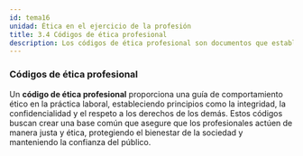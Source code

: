 ```yaml
---
id: tema16
unidad: Ética en el ejercicio de la profesión
title: 3.4 Códigos de ética profesional
description: Los códigos de ética profesional son documentos que establecen las normas y directrices éticas que deben seguir los profesionales en el ejercicio de sus funciones.
---
```


### Códigos de ética profesional
Un **código de ética profesional** proporciona una guía de comportamiento ético en la práctica laboral, estableciendo principios como la integridad, la confidencialidad y el respeto a los derechos de los demás. Estos códigos buscan crear una base común que asegure que los profesionales actúen de manera justa y ética, protegiendo el bienestar de la sociedad y manteniendo la confianza del público.